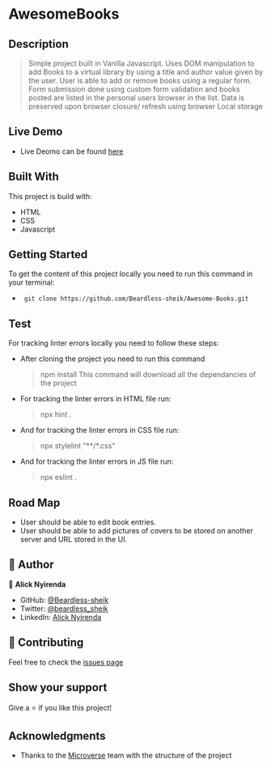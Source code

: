 # AwesomeBooks

## Description

> Simple project built in Vanilla Javascript. Uses DOM manipulation to add Books to a virtual library by using a title and author value given by the user. User is able to add or remove books using a regular form. Form submission done using custom form validation and books posted are listed in the personal users browser in the list. Data is preserved upon browser closure/ refresh using browser Local storage

## Live Demo
 - Live Deomo can be found [here](https://beardless-sheik.github.io/Awesome-Books/)

## Built With

This project is build with:

- HTML
- CSS
- Javascript

## Getting Started

To get the content of this project locally you need to run this command in your terminal:

- ` git clone https://github.com/Beardless-sheik/Awesome-Books.git`

## Test

For tracking linter errors locally you need to follow these steps:

- After cloning the project you need to run this command

  > npm install
  > This command will download all the dependancies of the project

- For tracking the linter errors in HTML file run:

  > npx hint .

- And for tracking the linter errors in CSS file run:
  > npx stylelint "**/*.css"

- And for tracking the linter errors in JS file run:
  > npx eslint . 


## Road Map 

- User should be able to edit book entries. 
- User should be able to add pictures of covers to be stored on another server and URL stored in the UI. 

## 👤 Author

👤 **Alick Nyirenda**
- GitHub: [@Beardless-sheik](https://github.com/Beardless-sheik)
- Twitter: [@beardless_sheik](https://twitter.com/beardless_sheik)
- LinkedIn: [Alick Nyirenda](https://www.linkedin.com/in/alick-nyirenda/)

## :handshake: Contributing

Feel free to check the [issues page](https://github.com/Beardless-sheik/AwesomeBooks/issues)

## Show your support

Give a :star: if you like this project!

## Acknowledgments

- Thanks to the [Microverse](www.microverse.org) team with the structure of the project


